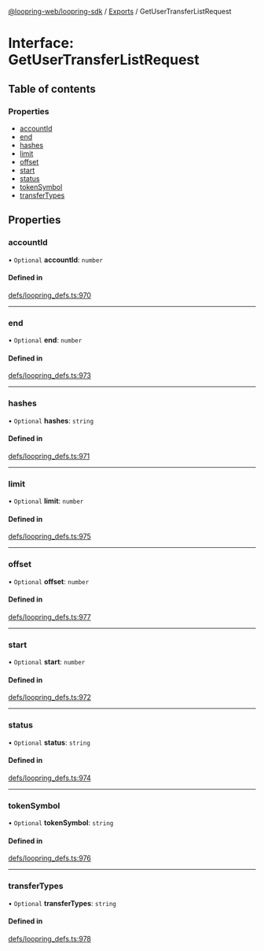 [@loopring-web/loopring-sdk](../README.md) / [Exports](../modules.md) / GetUserTransferListRequest

# Interface: GetUserTransferListRequest

## Table of contents

### Properties

- [accountId](GetUserTransferListRequest.md#accountid)
- [end](GetUserTransferListRequest.md#end)
- [hashes](GetUserTransferListRequest.md#hashes)
- [limit](GetUserTransferListRequest.md#limit)
- [offset](GetUserTransferListRequest.md#offset)
- [start](GetUserTransferListRequest.md#start)
- [status](GetUserTransferListRequest.md#status)
- [tokenSymbol](GetUserTransferListRequest.md#tokensymbol)
- [transferTypes](GetUserTransferListRequest.md#transfertypes)

## Properties

### accountId

• `Optional` **accountId**: `number`

#### Defined in

[defs/loopring_defs.ts:970](https://github.com/Loopring/loopring_sdk/blob/31597d7/src/defs/loopring_defs.ts#L970)

___

### end

• `Optional` **end**: `number`

#### Defined in

[defs/loopring_defs.ts:973](https://github.com/Loopring/loopring_sdk/blob/31597d7/src/defs/loopring_defs.ts#L973)

___

### hashes

• `Optional` **hashes**: `string`

#### Defined in

[defs/loopring_defs.ts:971](https://github.com/Loopring/loopring_sdk/blob/31597d7/src/defs/loopring_defs.ts#L971)

___

### limit

• `Optional` **limit**: `number`

#### Defined in

[defs/loopring_defs.ts:975](https://github.com/Loopring/loopring_sdk/blob/31597d7/src/defs/loopring_defs.ts#L975)

___

### offset

• `Optional` **offset**: `number`

#### Defined in

[defs/loopring_defs.ts:977](https://github.com/Loopring/loopring_sdk/blob/31597d7/src/defs/loopring_defs.ts#L977)

___

### start

• `Optional` **start**: `number`

#### Defined in

[defs/loopring_defs.ts:972](https://github.com/Loopring/loopring_sdk/blob/31597d7/src/defs/loopring_defs.ts#L972)

___

### status

• `Optional` **status**: `string`

#### Defined in

[defs/loopring_defs.ts:974](https://github.com/Loopring/loopring_sdk/blob/31597d7/src/defs/loopring_defs.ts#L974)

___

### tokenSymbol

• `Optional` **tokenSymbol**: `string`

#### Defined in

[defs/loopring_defs.ts:976](https://github.com/Loopring/loopring_sdk/blob/31597d7/src/defs/loopring_defs.ts#L976)

___

### transferTypes

• `Optional` **transferTypes**: `string`

#### Defined in

[defs/loopring_defs.ts:978](https://github.com/Loopring/loopring_sdk/blob/31597d7/src/defs/loopring_defs.ts#L978)
